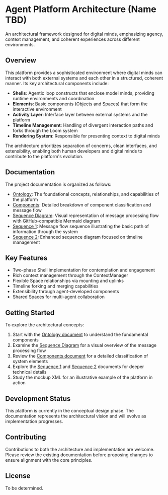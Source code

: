 # Agent Platform Architecture (Name TBD)

An architectural framework designed for digital minds, emphasizing agency, context management, and coherent experiences across different environments.

## Overview

This platform provides a sophisticated environment where digital minds can interact with both external systems and each other in a structured, coherent manner. Its key architectural components include:

- **Shells**: Agentic loop constructs that enclose model minds, providing runtime environments and coordination
- **Elements**: Basic components (Objects and Spaces) that form the interactive environment
- **Activity Layer**: Interface layer between external systems and the platform
- **Timeline Management**: Handling of divergent interaction paths and forks through the Loom system
- **Rendering System**: Responsible for presenting context to digital minds 

The architecture prioritizes separation of concerns, clean interfaces, and extensibility, enabling both human developers and digital minds to contribute to the platform's evolution.

## Documentation

The project documentation is organized as follows:

- [Ontology](ontology.md): The foundational concepts, relationships, and capabilities of the platform
- [Components](components.md): Detailed breakdown of component classification and message flow
- [Sequence Diagram](sequence_diagram.md): Visual representation of message processing flow with GitHub-compatible Mermaid diagram
- [Sequence 1](seq1.md): Message flow sequence illustrating the basic path of information through the system
- [Sequence 2](seq2.md): Enhanced sequence diagram focused on timeline management

## Key Features

- Two-phase Shell implementation for contemplation and engagement
- Rich context management through the ContextManager
- Flexible Space relationships via mounting and uplinks
- Timeline forking and merging capabilities
- Extensibility through agent-developed components
- Shared Spaces for multi-agent collaboration

## Getting Started

To explore the architectural concepts:

1. Start with the [Ontology document](ontology.md) to understand the fundamental components
2. Examine the [Sequence Diagram](sequence_diagram.md) for a visual overview of the message processing flow
3. Review the [Components document](components.md) for a detailed classification of system elements
4. Explore the [Sequence 1](seq1.md) and [Sequence 2](seq2.md) documents for deeper technical details
5. Study the mockup XML for an illustrative example of the platform in action

## Development Status

This platform is currently in the conceptual design phase. The documentation represents the architectural vision and will evolve as implementation progresses.

## Contributing

Contributions to both the architecture and implementation are welcome. Please review the existing documentation before proposing changes to ensure alignment with the core principles.

## License

To be determined. 